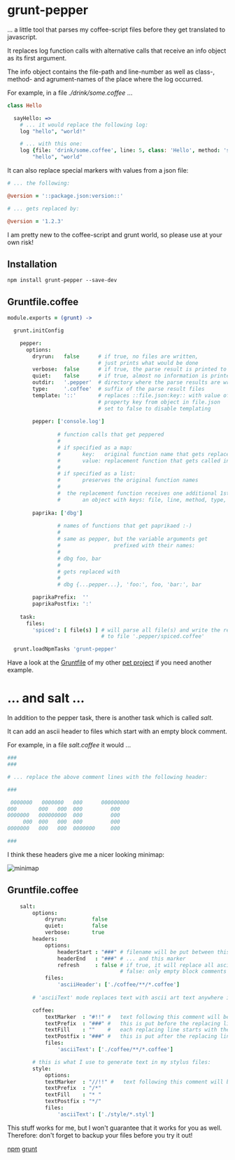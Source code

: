 # grunt-pepper

... a little tool that parses my coffee-script files before they get translated to javascript.

It replaces log function calls with alternative calls that receive an info object as its first argument.

The info object contains the file-path and line-number as well as class-, method- and agrument-names of the place where the log occurred.

For example, in a file *./drink/some.coffee* ...
```coffee
class Hello

  sayHello: =>
    # ... it would replace the following log:
    log "hello", "world!"

    # ... with this one:
    log {file: 'drink/some.coffee', line: 5, class: 'Hello', method: 'sayHello'},
        "hello", "world"
```

It can also replace special markers with values from a json file:

```coffee
# ... the following:

@version = '::package.json:version::'

# ... gets replaced by:

@version = '1.2.3'
```

I am pretty new to the coffee-script and grunt world,
so please use at your own risk!

## Installation

```shell
npm install grunt-pepper --save-dev
```
## Gruntfile.coffee

```coffee
module.exports = (grunt) ->

  grunt.initConfig

    pepper:
      options:
        dryrun:   false      # if true, no files are written,
                             # just prints what would be done
        verbose:  false      # if true, the parse result is printed to stdout
        quiet:    false      # if true, almost no information is printed
        outdir:   '.pepper'  # directory where the parse results are written to
        type:     '.coffee'  # suffix of the parse result files
        template: '::'       # replaces ::file.json:key:: with value of
                             # property key from object in file.json
                             # set to false to disable templating
                             
        pepper: ['console.log']
        
                # function calls that get peppered
                #
                # if specified as a map:
                #       key:   original function name that gets replaced
                #       value: replacement function that gets called instead
                #
                # if specified as a list:
                #       preserves the original function names
                #
                #  the replacement function receives one additional 1st argument:
                #       an object with keys: file, line, method, type, args
                
        paprika: ['dbg']
        
                # names of functions that get paprikaed :-)
                #
                # same as pepper, but the variable arguments get
                #                 prefixed with their names:
                #  
                # dbg foo, bar
                # 
                # gets replaced with
                #
                # dbg {...pepper...}, 'foo:', foo, 'bar:', bar

        paprikaPrefix:  ''
        paprikaPostfix: ':'
                
    task:
      files:
        'spiced': [ file(s) ] # will parse all file(s) and write the result
                              # to file '.pepper/spiced.coffee'

  grunt.loadNpmTasks 'grunt-pepper'
```

Have a look at the [Gruntfile](https://github.com/monsterkodi/knix/blob/master/Gruntfile.coffee) of my other [pet project](https://github.com/monsterkodi/knix) if you need another example.

# ... and salt ...

In addition to the pepper task, there is another task which is called *salt*.

It can add an ascii header to files which start with an empty block comment.

For example, in a file *salt.coffee* it would ...

```coffee
###
###

# ... replace the above comment lines with the following header:

###

 0000000   0000000   000      000000000
000       000   000  000         000   
0000000   000000000  000         000   
     000  000   000  000         000   
0000000   000   000  0000000     000   

###
```

I think these headers give me a nicer looking minimap:

![minimap](https://raw.githubusercontent.com/monsterkodi/grunt-pepper/master/salt.png)

## Gruntfile.coffee

```coffee
    salt:
        options:
            dryrun:        false
            quiet:         false
            verbose:       true
        headers:
            options:
                headerStart : "###" # filename will be put between this ...
                headerEnd   : "###" # ... and this marker                
                refresh     : false # if true, it will replace all ascii headers, 
                                    # false: only empty block comments are filled
            files:
                'asciiHeader': ['./coffee/**/*.coffee']
                
        # 'asciiText' mode replaces text with ascii art text anywhere in the files:

        coffee: 
            textMarker  : "#!!" #   text following this comment will be transformed
            textPrefix  : "###" #   this is put before the replacing lines
            textFill    : ""    #   each replacing line starts with these characters
            textPostfix : "###" #   this is put after the replacing lines
            files:
                'asciiText': ['./coffee/**/*.coffee']

        # this is what I use to generate text in my stylus files:
        style:
            options:
            textMarker  : "//!!" #   text following this comment will be transformed
            textPrefix  : "/*"
            textFill    : "* "  
            textPostfix : "*/"  
            files:
                'asciiText': ['./style/*.styl']
```

This stuff works for me, but I won't guarantee that it works for you as well. 
Therefore: don't forget to backup your files before you try it out!

[npm](https://www.npmjs.com/package/grunt-pepper)
[grunt](http://gruntjs.com/)
